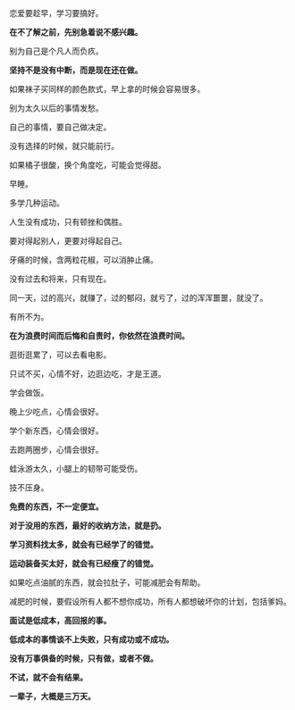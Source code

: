 恋爱要趁早，学习要搞好。

**在不了解之前，先别急着说不感兴趣。**

别为自己是个凡人而负疚。

**坚持不是没有中断，而是现在还在做。**

如果袜子买同样的颜色款式，早上拿的时候会容易很多。

别为太久以后的事情发愁。

自己的事情，要自己做决定。

没有选择的时候，就只能前行。

如果橘子很酸，换个角度吃，可能会觉得甜。

早睡。

多学几种运动。

人生没有成功，只有顿挫和偶胜。

要对得起别人，更要对得起自己。

牙痛的时候，含两粒花椒，可以消肿止痛。

没有过去和将来，只有现在。

同一天，过的高兴，就赚了，过的郁闷，就亏了，过的浑浑噩噩，就没了。

有所不为。

**在为浪费时间而后悔和自责时，你依然在浪费时间。**

逛街逛累了，可以去看电影。

只试不买，心情不好，边逛边吃，才是王道。

学会做饭。

晚上少吃点，心情会很好。

学个新东西，心情会很好。

去跑两圈步，心情会很好。

蛙泳游太久，小腿上的韧带可能受伤。

技不压身。

**免费的东西，不一定便宜。**

**对于没用的东西，最好的收纳方法，就是扔。**

**学习资料找太多，就会有已经学了的错觉。**

**运动装备买太好，就会有已经瘦了的错觉。**

如果吃点油腻的东西，就会拉肚子，可能减肥会有帮助。

减肥的时候，要假设所有人都不想你成功，所有人都想破坏你的计划，包括爹妈。

**面试是低成本，高回报的事。**

**低成本的事情谈不上失败，只有成功或不成功。**

**没有万事俱备的时候，只有做，或者不做。**

**不试，就不会有结果。**

**一辈子，大概是三万天。**